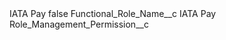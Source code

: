 <?xml version="1.0" encoding="UTF-8"?>
<CustomMetadata xmlns="http://soap.sforce.com/2006/04/metadata" xmlns:xsi="http://www.w3.org/2001/XMLSchema-instance" xmlns:xsd="http://www.w3.org/2001/XMLSchema">
    <label>IATA Pay</label>
    <protected>false</protected>
    <values>
        <field>Functional_Role_Name__c</field>
        <value xsi:type="xsd:string">IATA Pay</value>
    </values>
    <values>
        <field>Role_Management_Permission__c</field>
        <value xsi:nil="true"/>
    </values>
</CustomMetadata>
